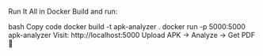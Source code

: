 Run It All in Docker
Build and run:

bash
Copy code
docker build -t apk-analyzer .
docker run -p 5000:5000 apk-analyzer
Visit: http://localhost:5000
Upload APK → Analyze → Get PDF 📄